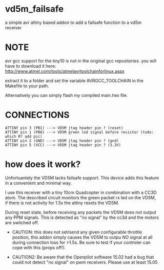 # vd5m_failsafe
a simple avr attiny based addon to add a failsafe function to a vd5m receiver

# NOTE

avr gcc support for the tiny10 is not in the original gcc repositories.
you will have to download it here:
http://www.atmel.com/tools/atmelavrtoolchainforlinux.aspx

extract it to a folder and set the variable AVRGCC_TOOLCHAIN in the Makefile to your path.

Alternatively you can simply flash my compiled main.hex file.

# CONNECTIONS


```
ATTINY pin 3 (PB1) ---> VD5M jtag header pin ? (reset)
ATTINY pin 1 (PB0) ---> VD5M green led signal before resistor (todo: which R? add pic)
ATTINY pin 2 (GND) ---> VD5M jtag header pin ? (gnd)
ATTINY pin 5 (VCC) ---> VD5M jtag header pin ? (3.3V)
```

# how does it work?

Unfortuantely the VD5M lacks failsafe support. This device adds this feature
in a convenient and minimal way.

I use this receiver with a tiny 10cm Quadcopter in combination with a CC3D atom.
The described circuit monitors the green packet rx led on the VD5M, if there is
not activity for 1.5s the attiny resets the VD5M.

During reset state, before receiving any packets the VD5M does not output any
PPM signals. This is detected as "no signal" by the cc3d and the motors are switched off.

* CAUTION:
this does not set/send any given configurable throttle position, this addon
simply causes the VD5M to outpu _NO_ signal at all during connection loss for >1.5s.
Be sure to test if your controler can cope with this (props off!).

* CAUTION2:
Be aware that the Openpilot software 15.02 had a bug that could not 
detect "no signal" on pwm receivers. Please use at least 15.05



